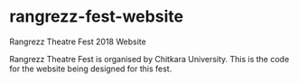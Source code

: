 # rangrezz-fest-website
Rangrezz Theatre Fest 2018 Website 

Rangrezz Theatre Fest is organised by Chitkara University. This is the code for the website being designed for this fest.

